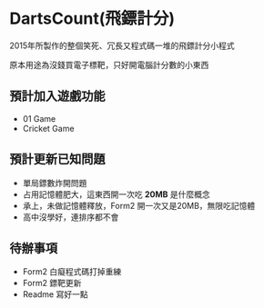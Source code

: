 # DartsCount(飛鏢計分)

2015年所製作的整個笑死、冗長又程式碼一堆的飛鏢計分小程式

原本用途為沒錢買電子標靶，只好開電腦計分數的小東西

## 預計加入遊戲功能
   * 01 Game
   * Cricket Game
## 預計更新已知問題
* 單局鏢數炸開問題
* 占用記憶體肥大，這東西開一次吃 **20MB** 是什麼概念
* 承上，未做記憶體釋放，Form2 開一次又是20MB，無限吃記憶體
* 高中沒學好，連排序都不會
## 待辦事項
* Form2 白癡程式碼打掉重練
* Form2 鏢靶更新
* Readme 寫好一點
